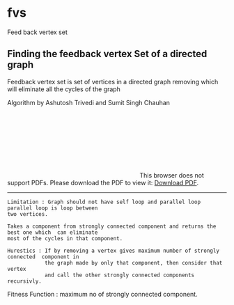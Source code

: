 fvs
===

Feed back vertex set

Finding the feedback vertex Set of a directed graph
-------------------------------------------------------

Feedback vertex set is set of vertices in a directed graph removing which 
will eliminate all the cycles of the graph

Algorithm by Ashutosh Trivedi and Sumit Singh Chauhan

<object data="http://yoursite.com/the.pdf" type="application/pdf" width="700px" height="700px">
    <embed src="https://raw.githubusercontent.com/codeAshu/fvs/master/info.pdf">
        This browser does not support PDFs. Please download the PDF to view it: <a href="http://yoursite.com/the.pdf">Download PDF</a>.</p>
    </embed>
</object>

-----------------------------------------------------------------------------
	Limitation : Graph should not have self loop and parallel loop parallel loop is loop between
	two vertices.
					
	Takes a component from strongly connected component and returns the best one which  can eliminate
	most of the cycles in that component.
   
    Hurestics : If by removing a vertex gives maximum number of strongly connected  component in
                the graph made by only that component, then consider that vertex
			    and call the other strongly connected components recursivly.

Fitness Function : maximum no of strongly connected component.
	

